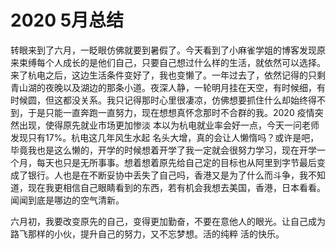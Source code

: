 # 2020 5月总结

转眼来到了六月，一眨眼仿佛就要到暑假了。今天看到了小麻雀学姐的博客发现原来束缚每个人成长的是他们自己，只要自己想过什么样的生活，就依然可以选择。来了杭电之后，这边生活条件变好了，我也变懒了。一年过去了，依然记得的只剩青山湖的夜晚以及湖边的那条小道。夜深人静，一轮明月挂在天空，有时候细，有时候圆，但这都没关系。我只记得那时心里很凄凉，仿佛想要抓住什么却始终得不到，于是只能一直奔跑一直努力，现在想想真怀念那时不合群的我。2020 疫情突然出现，使得原先就业市场更加惨淡 本以为杭电就业率会好一点，今天一问老师发现只有17%。杭电这几年风生水起 名头大增，真的会让人懒惰吗？或许是吧，毕竟我也是这么懒的，开学的时候想着开学了我一定就会很努力学习，现在开学一个月，每天也只是无所事事。想着想着原先给自己定的目标也从阿里到字节最后变成了银行。人也是在不断妥协中丢失了自己吗，香港又是为了什么而斗争，我不知道，现在我更相信自己眼睛看到的东西，若有机会我想去美国，香港，日本看看。闻闻到底是哪边的空气清新。

六月初，我要改变原先的自己，变得更加勤奋，不要在意他人的眼光。让自己成为路飞那样的小伙，提升自己的努力，又不忘梦想。活的纯粹 活的快乐。